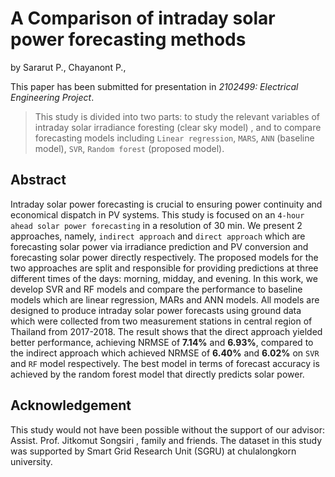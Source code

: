 # A Comparison of intraday solar power forecasting methods

by
Sararut P.,
Chayanont P.,

This paper has been submitted for presentation in *2102499: Electrical Engineering Project*.

> This study is divided into two parts: to study the relevant variables of intraday solar irradiance foresting (clear sky model) , and to compare forecasting models including `Linear regression`, `MARS`, `ANN` (baseline model), `SVR`, `Random forest` (proposed model).

## Abstract

Intraday solar power forecasting is crucial to ensuring power continuity and economical dispatch in PV systems.
This study is focused on an `4-hour ahead solar power forecasting` in a resolution of 30 min. We present 2 approaches,
namely, `indirect approach` and `direct approach` which are forecasting solar power via irradiance prediction and PV
conversion and forecasting solar power directly respectively. The proposed models for the two approaches are split
and responsible for providing predictions at three different times of the days: morning, midday, and evening. In this
work, we develop SVR and RF models and compare the performance to baseline models which are linear regression,
MARs and ANN models. All models are designed to produce intraday solar power forecasts using ground data which
were collected from two measurement stations in central region of Thailand from 2017-2018. The result shows that the
direct approach yielded better performance, achieving NRMSE of **7.14%** and **6.93%**, compared to the indirect approach
which achieved NRMSE of **6.40%** and **6.02%** on `SVR` and `RF` model respectively. The best model in terms of forecast
accuracy is achieved by the random forest model that directly predicts solar power.



## Acknowledgement
This study would not have been possible without the support of our advisor: Assist. Prof. Jitkomut Songsiri , family and friends. The dataset in this study was supported by Smart Grid Research Unit (SGRU) at chulalongkorn university.
